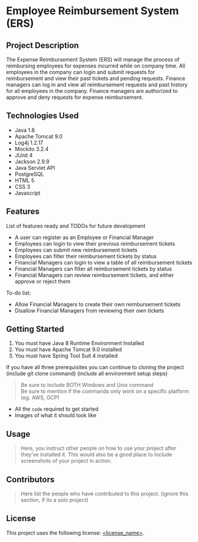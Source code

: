 # Employee Reimbursement System (ERS)

## Project Description

The Expense Reimbursement System (ERS) will manage the process of reimbursing employees for expenses incurred while on company time. All employees in the company can login and submit requests for reimbursement and view their past tickets and pending requests. Finance managers can log in and view all reimbursement requests and past history for all employees in the company. Finance managers are authorized to approve and deny requests for expense reimbursement.

## Technologies Used

* Java 1.8
* Apache Tomcat 9.0
* Log4j 1.2.17
* Mockito 3.2.4
* JUnit 4
* Jackson 2.9.9
* Java Servlet API
* PostgreSQL
* HTML 5
* CSS 3
* Javascript

## Features

List of features ready and TODOs for future development
* A user can register as an Employee or Financial Manager
* Employees can login to view their previous reimbursement tickets
* Employees can submit new reimbursement tickets
* Employees can filter their reimbursement tickets by status
* Financial Managers can login to view a table of all reimbursement tickets
* Financial Managers can filter all reimbursement tickets by status
* Financial Managers can review reimbursement tickets, and either approve or reject them

To-do list:
* Allow Financial Managers to create their own reimbursement tickets
* Disallow Financial Managers from reviewing their own tickets

## Getting Started
1. You must have Java 8 Runtime Environment Installed
2. You must have Apache Tomcat 9.0 installed
3. You must have Spring Tool Suit 4 installed

If you have all three prerequisites you can continue to cloning the project
(include git clone command)
(include all environment setup steps)

> Be sure to include BOTH Windows and Unix command  
> Be sure to mention if the commands only work on a specific platform (eg. AWS, GCP)

- All the `code` required to get started
- Images of what it should look like

## Usage

> Here, you instruct other people on how to use your project after they’ve installed it. This would also be a good place to include screenshots of your project in action.

## Contributors

> Here list the people who have contributed to this project. (ignore this section, if its a solo project)

## License

This project uses the following license: [<license_name>](<link>).
